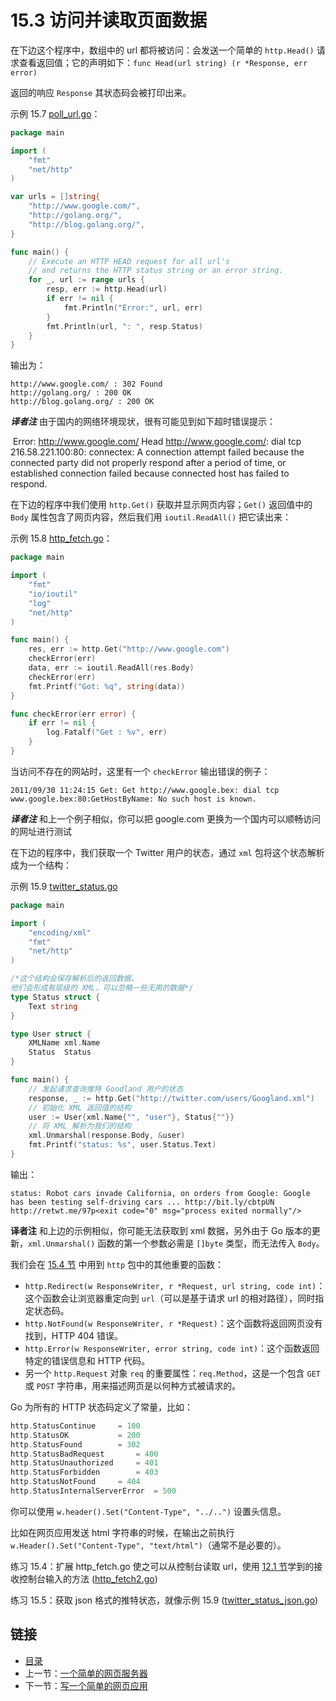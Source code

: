 # 15.3 访问并读取页面数据

在下边这个程序中，数组中的 url 都将被访问：会发送一个简单的 `http.Head()` 请求查看返回值；它的声明如下：`func Head(url string) (r *Response, err error)`

返回的响应 `Response` 其状态码会被打印出来。

示例 15.7 [poll_url.go](examples/chapter_15/poll_url.go)：

```go
package main

import (
	"fmt"
	"net/http"
)

var urls = []string{
	"http://www.google.com/",
	"http://golang.org/",
	"http://blog.golang.org/",
}

func main() {
	// Execute an HTTP HEAD request for all url's
	// and returns the HTTP status string or an error string.
	for _, url := range urls {
		resp, err := http.Head(url)
		if err != nil {
			fmt.Println("Error:", url, err)
		}
		fmt.Println(url, ": ", resp.Status)
	}
}
```

输出为：

	http://www.google.com/ : 302 Found
	http://golang.org/ : 200 OK
	http://blog.golang.org/ : 200 OK

***译者注*** 由于国内的网络环境现状，很有可能见到如下超时错误提示：

​	Error: http://www.google.com/ Head http://www.google.com/: dial tcp 216.58.221.100:80: connectex: A connection attempt failed because the connected party did not properly respond after a period of time, or established connection failed because connected host has failed to respond.

在下边的程序中我们使用 `http.Get()` 获取并显示网页内容；`Get()` 返回值中的 `Body` 属性包含了网页内容，然后我们用 `ioutil.ReadAll()` 把它读出来：

示例 15.8 [http_fetch.go](examples/chapter_15/http_fetch.go)：

```go
package main

import (
	"fmt"
	"io/ioutil"
	"log"
	"net/http"
)

func main() {
	res, err := http.Get("http://www.google.com")
	checkError(err)
	data, err := ioutil.ReadAll(res.Body)
	checkError(err)
	fmt.Printf("Got: %q", string(data))
}

func checkError(err error) {
	if err != nil {
		log.Fatalf("Get : %v", err)
	}
}
```

当访问不存在的网站时，这里有一个 `checkError` 输出错误的例子：

	2011/09/30 11:24:15 Get: Get http://www.google.bex: dial tcp www.google.bex:80:GetHostByName: No such host is known.

***译者注*** 和上一个例子相似，你可以把 google.com 更换为一个国内可以顺畅访问的网址进行测试

在下边的程序中，我们获取一个 Twitter 用户的状态，通过 `xml` 包将这个状态解析成为一个结构：

示例 15.9 [twitter_status.go](examples/chapter_15/twitter_status.go)

```go
package main

import (
	"encoding/xml"
	"fmt"
	"net/http"
)

/*这个结构会保存解析后的返回数据。
他们会形成有层级的 XML，可以忽略一些无用的数据*/
type Status struct {
	Text string
}

type User struct {
	XMLName xml.Name
	Status  Status
}

func main() {
	// 发起请求查询推特 Goodland 用户的状态
	response, _ := http.Get("http://twitter.com/users/Googland.xml")
	// 初始化 XML 返回值的结构
	user := User{xml.Name{"", "user"}, Status{""}}
	// 将 XML 解析为我们的结构
	xml.Unmarshal(response.Body, &user)
	fmt.Printf("status: %s", user.Status.Text)
}
```

输出：

	status: Robot cars invade California, on orders from Google: Google has been testing self-driving cars ... http://bit.ly/cbtpUN http://retwt.me/97p<exit code="0" msg="process exited normally"/>

**译者注** 和上边的示例相似，你可能无法获取到 xml 数据，另外由于 Go 版本的更新，`xml.Unmarshal()` 函数的第一个参数必需是 `[]byte` 类型，而无法传入 `Body`。

我们会在 [15.4 节](15.4.md) 中用到 `http` 包中的其他重要的函数：

*	`http.Redirect(w ResponseWriter, r *Request, url string, code int)`：这个函数会让浏览器重定向到 `url`（可以是基于请求 url 的相对路径），同时指定状态码。
*	`http.NotFound(w ResponseWriter, r *Request)`：这个函数将返回网页没有找到，HTTP 404 错误。
*	`http.Error(w ResponseWriter, error string, code int)`：这个函数返回特定的错误信息和 HTTP 代码。
*	另一个 `http.Request` 对象 `req` 的重要属性：`req.Method`，这是一个包含 `GET` 或 `POST` 字符串，用来描述网页是以何种方式被请求的。

Go 为所有的 HTTP 状态码定义了常量，比如：
```go
http.StatusContinue		= 100
http.StatusOK			= 200
http.StatusFound		= 302
http.StatusBadRequest		= 400
http.StatusUnauthorized		= 401
http.StatusForbidden		= 403
http.StatusNotFound		= 404
http.StatusInternalServerError	= 500
```

你可以使用 `w.header().Set("Content-Type", "../..")` 设置头信息。

比如在网页应用发送 html 字符串的时候，在输出之前执行 `w.Header().Set("Content-Type", "text/html")`（通常不是必要的）。

练习 15.4：扩展 http_fetch.go 使之可以从控制台读取 url，使用 [12.1 节](12.1.md)学到的接收控制台输入的方法 ([http_fetch2.go](examples/chapter_15/http_fetch2.go))

练习 15.5：获取 json 格式的推特状态，就像示例 15.9 ([twitter_status_json.go](exercises/chapter_15/twitter_status_json.go))

## 链接

- [目录](getting-started.md)
- 上一节：[一个简单的网页服务器](15.2.md)
- 下一节：[写一个简单的网页应用](15.4.md)
